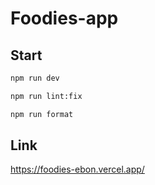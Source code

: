# Foodies-app

## Start

```bash
npm run dev

npm run lint:fix

npm run format
```

## Link

https://foodies-ebon.vercel.app/
